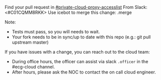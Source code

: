
Find your pull request in [#private-cloud-proxy-accesslist](https://adevinta.slack.com/archives/C01CQMM8RKK) 
From Slack: <#C01CQMM8RKK>
Use icebot to merge this change:
  .merge <id>

Note:
- Tests must pass, so you will needs to wait.
- Your fork needs to be in sync/up to date with this repo (e.g.: git pull upstream master)

If you have issues with a change, you can reach out to the cloud team:
- During office hours, the officer can assist via slack `.officer` in the #ecg-cloud channel.
- After hours, please ask the NOC to contact the on call cloud engineer.
